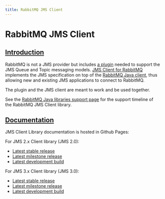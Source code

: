 ```yaml
---
title: RabbitMQ JMS Client
---
```

<!--
Copyright (c) 2007-2023 VMware, Inc. or its affiliates.

All rights reserved. This program and the accompanying materials
are made available under the terms of the under the Apache License,
Version 2.0 (the "License”); you may not use this file except in compliance
with the License. You may obtain a copy of the License at

https://www.apache.org/licenses/LICENSE-2.0

Unless required by applicable law or agreed to in writing, software
distributed under the License is distributed on an "AS IS" BASIS,
WITHOUT WARRANTIES OR CONDITIONS OF ANY KIND, either express or implied.
See the License for the specific language governing permissions and
limitations under the License.
-->

# RabbitMQ JMS Client

## <a id="introduction" class="anchor" href="#introduction">Introduction</a>

RabbitMQ is not a JMS provider but includes [a plugin](https://github.com/rabbitmq/rabbitmq-server/tree/v3.11.x/deps/rabbitmq_jms_topic_exchange)
needed to support the JMS Queue and Topic messaging models. [JMS Client
for RabbitMQ](https://github.com/rabbitmq/rabbitmq-jms-client) implements the JMS specification on top of the
[RabbitMQ Java client](./api-guide), thus allowing new and
existing JMS applications to connect to RabbitMQ.

The plugin and the JMS client are meant to work and be used together.

See the [RabbitMQ Java libraries support page](./java-versions) for the support timeline
of the RabbitMQ JMS Client library.

## <a id="introduction" class="anchor" href="#documentation">Documentation</a>

JMS Client Library documentation is hosted in Github Pages:

For JMS 2.x Client library (JMS 2.0):

  - [Latest stable release](https://rabbitmq.github.io/rabbitmq-jms-client/2.x/stable/htmlsingle/index.html)
  - [Latest milestone release](https://rabbitmq.github.io/rabbitmq-jms-client/2.x/milestone/htmlsingle/index.html)
  - [Latest development build](https://rabbitmq.github.io/rabbitmq-jms-client/2.x/snapshot/htmlsingle/index.html)


For JMS 3.x Client library (JMS 3.0):

  - [Latest stable release](https://rabbitmq.github.io/rabbitmq-jms-client/3.x/stable/htmlsingle/index.html)
  - [Latest milestone release](https://rabbitmq.github.io/rabbitmq-jms-client/3.x/milestone/htmlsingle/index.html)
  - [Latest development build](https://rabbitmq.github.io/rabbitmq-jms-client/3.x/snapshot/htmlsingle/index.html)
